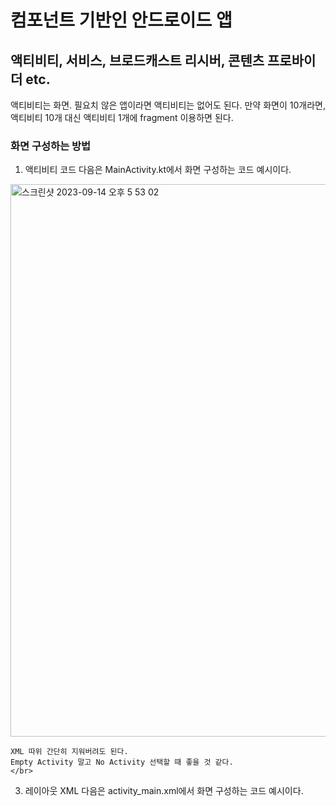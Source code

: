 # 컴포넌트 기반인 안드로이드 앱
## 액티비티, 서비스, 브로드캐스트 리시버, 콘텐츠 프로바이더 etc.

액티비티는 화면. 필요치 않은 앱이라면 액티비티는 없어도 된다.
만약 화면이 10개라면, 액티비티 10개 대신 액티비티 1개에 </U>fragment 이용하면 된다.

### 화면 구성하는 방법
1. 액티비티 코드
   다음은 MainActivity.kt에서 화면 구성하는 코드 예시이다.
  <img width="884" alt="스크린샷 2023-09-14 오후 5 53 02" src="https://github.com/youkm1/Kotlin_ANS.Study/assets/77780624/5884a20a-7426-4c16-aef2-c9b5961665cf">

    XML 따위 간단히 지워버려도 된다. 
    Empty Activity 말고 No Activity 선택할 때 좋을 것 같다.
    </br>
3. 레이아웃 XML
   다음은 activity_main.xml에서 화면 구성하는 코드 예시이다.
